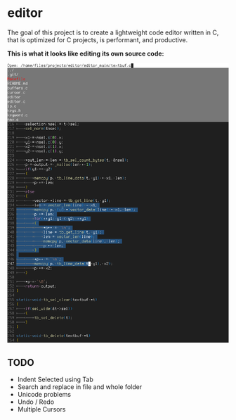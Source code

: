 # editor

The goal of this project is to create a lightweight code editor written in C,
that is optimized for C projects, is performant, and productive.

**This is what it looks like editing its own source code:**

![Screenshot of Editor](screenshot0.png)

## TODO

- Indent Selected using Tab
- Search and replace in file and whole folder
- Unicode problems
- Undo / Redo
- Multiple Cursors
